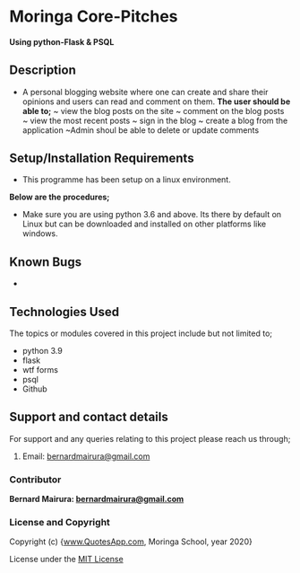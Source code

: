 <!--headings-->

# Moringa Core-Pitches

#### Using python-Flask & PSQL

## Description

* A personal blogging website where one can create and share their opinions and users can read and comment on them.
**The user should be able to;**
~ view the blog posts on the site
~ comment on the blog posts
~ view the most recent posts
~ sign in the blog 
~ create a blog from the application
~Admin shoul be able to delete or update comments


## Setup/Installation Requirements

* This programme has been setup on a linux environment.

**Below are the procedures;**
+  Make sure you are using python 3.6 and above. 
Its there by default on Linux but can be downloaded and installed on other platforms like windows.

## Known Bugs
*

## Technologies Used

The topics or modules covered in this project include but not limited to;

* python 3.9
* flask
* wtf forms
* psql
* Github

## Support and contact details

For support and any queries relating to this project please reach us through;

1. Email: bernardmairura@gmail.com


### Contributor

 **Bernard Mairura: <bernardmairura@gmail.com>**
 

### License and Copyright

Copyright (c) {www.QuotesApp.com, Moringa School, year 2020}

License under the [MIT License](LICENSE)